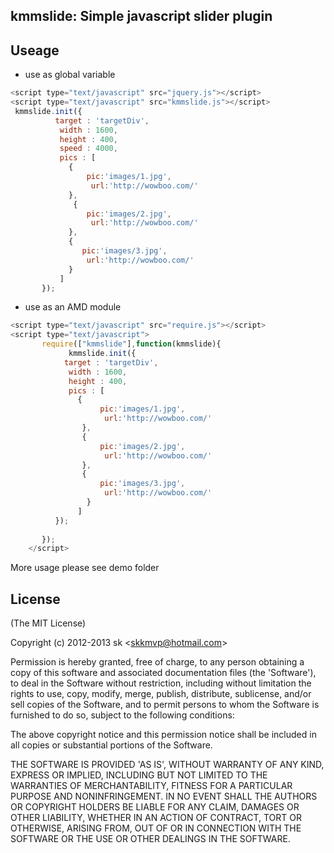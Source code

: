 ## kmmslide: Simple javascript slider plugin

## Useage

* use as global variable

```js
<script type="text/javascript" src="jquery.js"></script>
<script type="text/javascript" src="kmmslide.js"></script>
 kmmslide.init({
	      target : 'targetDiv',
		   width : 1600,
		   height : 400,
		   speed : 4000,
		   pics : [
		     {
			     pic:'images/1.jpg',
				  url:'http://wowboo.com/'
			 },
			  {
			     pic:'images/2.jpg',
				  url:'http://wowboo.com/'
			 },
			 {
			    pic:'images/3.jpg',
				 url:'http://wowboo.com/'
			 }
		   ]
	   });

```
* use as an AMD module

```js
<script type="text/javascript" src="require.js"></script>
<script type="text/javascript">
	   require(["kmmslide"],function(kmmslide){
		     kmmslide.init({
	        target : 'targetDiv',
		     width : 1600,
		     height : 400,
		     pics : [
		       {
			        pic:'images/1.jpg',
				     url:'http://wowboo.com/'
			    },
			    {
			        pic:'images/2.jpg',
				     url:'http://wowboo.com/'
			    },
			    {
			        pic:'images/3.jpg',
				     url:'http://wowboo.com/'
			     }
		       ]
	      });
	   
	   });
	</script>

```
More usage please see demo folder

## License

(The MIT License)

Copyright (c) 2012-2013 sk &lt;skkmvp@hotmail.com&gt;

Permission is hereby granted, free of charge, to any person obtaining
a copy of this software and associated documentation files (the
'Software'), to deal in the Software without restriction, including
without limitation the rights to use, copy, modify, merge, publish,
distribute, sublicense, and/or sell copies of the Software, and to
permit persons to whom the Software is furnished to do so, subject to
the following conditions:

The above copyright notice and this permission notice shall be
included in all copies or substantial portions of the Software.

THE SOFTWARE IS PROVIDED 'AS IS', WITHOUT WARRANTY OF ANY KIND,
EXPRESS OR IMPLIED, INCLUDING BUT NOT LIMITED TO THE WARRANTIES OF
MERCHANTABILITY, FITNESS FOR A PARTICULAR PURPOSE AND NONINFRINGEMENT.
IN NO EVENT SHALL THE AUTHORS OR COPYRIGHT HOLDERS BE LIABLE FOR ANY
CLAIM, DAMAGES OR OTHER LIABILITY, WHETHER IN AN ACTION OF CONTRACT,
TORT OR OTHERWISE, ARISING FROM, OUT OF OR IN CONNECTION WITH THE
SOFTWARE OR THE USE OR OTHER DEALINGS IN THE SOFTWARE.